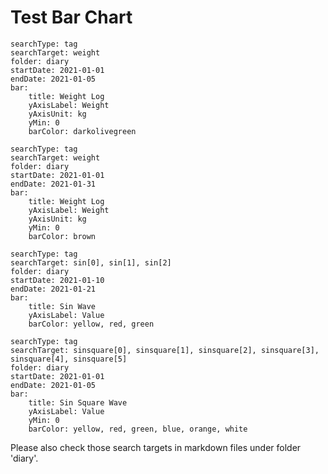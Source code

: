# Test Bar Chart

```tracker
searchType: tag
searchTarget: weight
folder: diary
startDate: 2021-01-01
endDate: 2021-01-05
bar:
    title: Weight Log
    yAxisLabel: Weight
    yAxisUnit: kg
    yMin: 0
    barColor: darkolivegreen
```

```tracker
searchType: tag
searchTarget: weight
folder: diary
startDate: 2021-01-01
endDate: 2021-01-31
bar:
    title: Weight Log
    yAxisLabel: Weight
    yAxisUnit: kg
    yMin: 0
    barColor: brown
```

```tracker
searchType: tag
searchTarget: sin[0], sin[1], sin[2]
folder: diary
startDate: 2021-01-10
endDate: 2021-01-21
bar:
    title: Sin Wave
    yAxisLabel: Value
    barColor: yellow, red, green
```

```tracker
searchType: tag
searchTarget: sinsquare[0], sinsquare[1], sinsquare[2], sinsquare[3], sinsquare[4], sinsquare[5]
folder: diary
startDate: 2021-01-01
endDate: 2021-01-05
bar:
    title: Sin Square Wave
    yAxisLabel: Value
    yMin: 0
    barColor: yellow, red, green, blue, orange, white
```

Please also check those search targets in markdown files under folder 'diary'.

